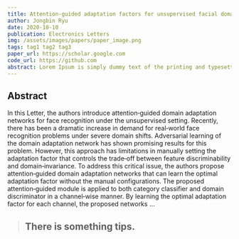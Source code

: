 ```yaml
---
title: Attention‐guided adaptation factors for unsupervised facial domain adaptation
author: Jongbin Ryu
date: 2020-10-10
publication: Electronics Letters
img: /assets/images/papers/paper_image.png
tags: tag1 tag2 tag3
paper_url: https://scholar.google.com
code_url: https://github.com
abstract: Lorem Ipsum is simply dummy text of the printing and typesetting industry. Lorem Ipsum has been the industry's standard dummy text ever since the 1500s, when an unknown printer took a galley of type and scrambled it to make a type specimen book.
---
```


## Abstract
In this Letter, the authors introduce attention‐guided domain adaptation networks for face recognition under the unsupervised setting. Recently, there has been a dramatic increase in demand for real‐world face recognition problems under severe domain shifts. Adversarial learning of the domain adaptation network has shown promising results for this problem. However, this approach has limitations in manually setting the adaptation factor that controls the trade‐off between feature discriminability and domain‐invariance. To address this critical issue, the authors propose attention‐guided domain adaptation networks that can learn the optimal adaptation factor without the manual configurations. The proposed attention‐guided module is applied to both category classifier and domain discriminator in a channel‐wise manner. By learning the optimal adaptation factor for each channel, the proposed networks …

>## There is something tips.